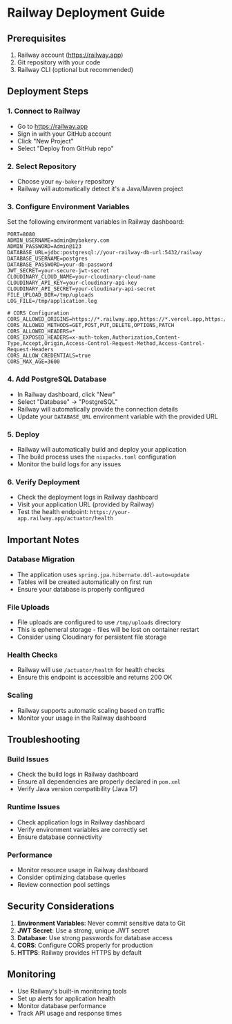 # Railway Deployment Guide

## Prerequisites
1. Railway account (https://railway.app)
2. Git repository with your code
3. Railway CLI (optional but recommended)

## Deployment Steps

### 1. Connect to Railway
- Go to https://railway.app
- Sign in with your GitHub account
- Click "New Project"
- Select "Deploy from GitHub repo"

### 2. Select Repository
- Choose your `my-bakery` repository
- Railway will automatically detect it's a Java/Maven project

### 3. Configure Environment Variables
Set the following environment variables in Railway dashboard:

```
PORT=8080
ADMIN_USERNAME=admin@mybakery.com
ADMIN_PASSWORD=Admin@123
DATABASE_URL=jdbc:postgresql://your-railway-db-url:5432/railway
DATABASE_USERNAME=postgres
DATABASE_PASSWORD=your-db-password
JWT_SECRET=your-secure-jwt-secret
CLOUDINARY_CLOUD_NAME=your-cloudinary-cloud-name
CLOUDINARY_API_KEY=your-cloudinary-api-key
CLOUDINARY_API_SECRET=your-cloudinary-api-secret
FILE_UPLOAD_DIR=/tmp/uploads
LOG_FILE=/tmp/application.log

# CORS Configuration
CORS_ALLOWED_ORIGINS=https://*.railway.app,https://*.vercel.app,https://*.netlify.app,http://localhost:3000,http://localhost:3001
CORS_ALLOWED_METHODS=GET,POST,PUT,DELETE,OPTIONS,PATCH
CORS_ALLOWED_HEADERS=*
CORS_EXPOSED_HEADERS=x-auth-token,Authorization,Content-Type,Accept,Origin,Access-Control-Request-Method,Access-Control-Request-Headers
CORS_ALLOW_CREDENTIALS=true
CORS_MAX_AGE=3600
```

### 4. Add PostgreSQL Database
- In Railway dashboard, click "New"
- Select "Database" → "PostgreSQL"
- Railway will automatically provide the connection details
- Update your `DATABASE_URL` environment variable with the provided URL

### 5. Deploy
- Railway will automatically build and deploy your application
- The build process uses the `nixpacks.toml` configuration
- Monitor the build logs for any issues

### 6. Verify Deployment
- Check the deployment logs in Railway dashboard
- Visit your application URL (provided by Railway)
- Test the health endpoint: `https://your-app.railway.app/actuator/health`

## Important Notes

### Database Migration
- The application uses `spring.jpa.hibernate.ddl-auto=update`
- Tables will be created automatically on first run
- Ensure your database is properly configured

### File Uploads
- File uploads are configured to use `/tmp/uploads` directory
- This is ephemeral storage - files will be lost on container restart
- Consider using Cloudinary for persistent file storage

### Health Checks
- Railway will use `/actuator/health` for health checks
- Ensure this endpoint is accessible and returns 200 OK

### Scaling
- Railway supports automatic scaling based on traffic
- Monitor your usage in the Railway dashboard

## Troubleshooting

### Build Issues
- Check the build logs in Railway dashboard
- Ensure all dependencies are properly declared in `pom.xml`
- Verify Java version compatibility (Java 17)

### Runtime Issues
- Check application logs in Railway dashboard
- Verify environment variables are correctly set
- Ensure database connectivity

### Performance
- Monitor resource usage in Railway dashboard
- Consider optimizing database queries
- Review connection pool settings

## Security Considerations

1. **Environment Variables**: Never commit sensitive data to Git
2. **JWT Secret**: Use a strong, unique JWT secret
3. **Database**: Use strong passwords for database access
4. **CORS**: Configure CORS properly for production
5. **HTTPS**: Railway provides HTTPS by default

## Monitoring

- Use Railway's built-in monitoring tools
- Set up alerts for application health
- Monitor database performance
- Track API usage and response times 
